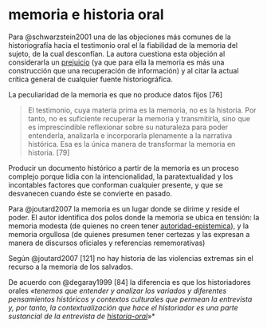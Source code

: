 # memoria e historia oral

Para @schwarzstein2001 una de las objeciones más comunes de la historiografía hacia el testimonio oral el la fiabilidad de la memoria del sujeto, de la cual desconfían. La autora cuestiona esta objeción al considerarla un [prejuicio](prejuicio.md) (ya que para ella la memoria es más una construcción que una recuperación de información) y al citar la actual crítica general de cualquier fuente historiográfica.

La peculiaridad de la memoria es que no produce datos fijos [76]

 >
 > El testimonio, cuya materia prima es la memoria, no es la historia. Por tanto, no es suficiente recuperar la memoria y transmitirla, sino que es imprescindible reflexionar sobre su naturaleza para poder entenderla, analizarla e incorporarla plenamente a la narrativa histórica. Esa es la única manera de transformar la memoria en historia. [79]

Producir un documento histórico a partir de la memoria es un proceso complejo porque lidia con la intencionalidad, la paratextualidad y los incontables factores que conforman cualquier presente, y que se desvanecen cuando éste se convierte en pasado.

Para @joutard2007 la memoria es un lugar donde se dirime y reside el poder. El autor identifica dos polos donde la memoria se ubica en tensión: la memoria modesta (de quienes no creen tener [autoridad-epistemica](autoridad-epistemica.md)), y la memoria orgullosa (de quienes presumen tener certezas y las expresan a manera de discursos oficiales y referencias rememorativas)

Según @joutard2007 [121] no hay historia de las violencias extremas sin el recurso a la memoria de los salvados.

De acuerdo con @degaray1999 [84] la diferencia es que los historiadores orales *«tenemos que entender y analizar los variados y diferentes pensamientos históricos y contextos culturales que permean la entrevista y, por tanto, la contextualización que hace el historiador es una parte sustancial de la entrevista de [historia-oral](historia-oral.md)»*\*
